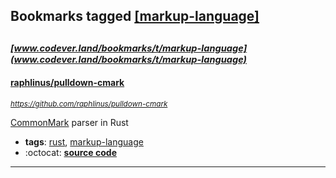 ## Bookmarks tagged [[markup-language]](https://www.codever.land/search?q=[markup-language])

_<sup><sup>[www.codever.land/bookmarks/t/markup-language](www.codever.land/bookmarks/t/markup-language)</sup></sup>_
---
#### [raphlinus/pulldown-cmark](https://github.com/raphlinus/pulldown-cmark)
_<sup>https://github.com/raphlinus/pulldown-cmark</sup>_

[CommonMark](https://commonmark.org/) parser in Rust
* **tags**: [rust](../tagged/rust.md), [markup-language](../tagged/markup-language.md)
* :octocat: **[source code](https://github.com/raphlinus/pulldown-cmark)**
---
